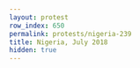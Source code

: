 ```yaml
---
layout: protest
row_index: 650
permalink: protests/nigeria-239
title: Nigeria, July 2018
hidden: true
---
```

